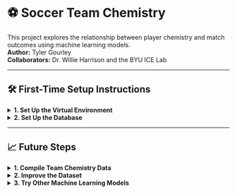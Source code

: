 
# ⚽ Soccer Team Chemistry

This project explores the relationship between player chemistry and match outcomes using machine learning models.  
**Author:** Tyler Gourley  
**Collaborators:** Dr. Willie Harrison and the BYU ICE Lab

---

## 🛠️ First-Time Setup Instructions

<details>
<summary><strong>1. Set Up the Virtual Environment</strong></summary>

1. Follow this tutorial:  
   👉 [Python Packaging Guide – Virtual Environments](https://packaging.python.org/en/latest/guides/installing-using-pip-and-virtual-environments/)

2. In summary:

   **A. Create and activate a new virtual environment** (replace `<venv_name>` with your chosen name):

   ```bash
   python -m venv <venv_name>
   ```

   **Activate (Windows):**
   ```bash
   .\<venv_name>\Scripts\activate
   ```

   **B. Upgrade pip (while virtual environment is active):**
   ```bash
   python -m pip install --upgrade pip
   ```

   **C. Install project dependencies:**
   ```bash
   pip install -r requirements.txt
   ```

3. Add your virtual environment to `.gitignore`.  
   Under the virtual environments section, include:

   ```
   <venv_name>/
   ```

</details>

<details>
<summary><strong>2. Set Up the Database</strong></summary>

1. Download the database from **Box**  
2. Place the file at:  
   ```
   db/lineups-data.db
   ```

3. Test the connection by running:

   ```bash
   python testDBConnection.py
   ```

4. *(Optional but Recommended)*  
   Install the **SQLite Viewer** extension in VSCode to easily interact with the database.

5. Add the database file to `.gitignore`.  
   Under the "Database" section, ensure the following line exists:

   ```
   *.db
   ```

</details>

---

## 📈 Future Steps

<details>
<summary><strong>1. Compile Team Chemistry Data</strong></summary>

- Compile `.csv` data for years 2012–present by running:

  ```bash
  python hpc_data_compilation/compilation_final.py
  ```

- For more info, see the README in the `hpc_data_compilation` folder.

</details>

<details>
<summary><strong>2. Improve the Dataset</strong></summary>

See the README in the `data/` folder for more.

- **Input data (X):**
  - Consider placing opponent chemistry in the lower triangle of the array to enrich training data.
  - Use the `polars` package to efficiently read `.csv` files and transform them into NumPy arrays or tensors.

- **Output data (y):**
  - Change from regression (numeric score) to classification (match outcome).
  - Use **one-hot encoding** for outcomes:
    - WIN → `[1, 0, 0]`
    - TIE → `[0, 1, 0]`
    - LOSS → `[0, 0, 1]`
  - Apply `softmax` to model logits to ensure probabilities sum to 1.  
    Example: `[0.76, 0.21, 0.03]` → 76% chance of WIN

- **Alternative chemistry metric:**
  - Use **minutes played** instead of games played.
  - This requires updating the algorithm and re-generating `.csv` files from the database.

</details>

<details>
<summary><strong>3. Try Other Machine Learning Models</strong></summary>

Explore and evaluate:

- LSTM (Long Short-Term Memory)
- CNN (Convolutional Neural Network)
- GRU (Gated Recurrent Unit)
- SVM (Support Vector Machine)
- Neural Net Clustering Algorithms
- And more!

</details>
